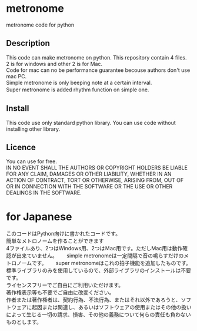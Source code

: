 # metronome
metronome code for python


## Description
This code can make metronome on python.
This repository contain 4 files.  
2 is for windows and other 2 is for Mac.  
Code for mac can no be performance guarantee becouse authors don't use mac PC.  
Simple metronome is only beeping note at a certain interval.  
Super metronome is added rhythm function on simple one.　　

## Install
This code use only standard python library.
You can use code without installing other library.

## Licence
You can use for free.  
IN NO EVENT SHALL THE AUTHORS OR COPYRIGHT HOLDERS BE LIABLE FOR ANY CLAIM, DAMAGES OR OTHER LIABILITY, WHETHER IN AN ACTION OF CONTRACT, TORT OR OTHERWISE, ARISING FROM, OUT OF OR IN CONNECTION WITH THE SOFTWARE OR THE USE OR OTHER DEALINGS IN THE SOFTWARE.
  
# for Japanese

このコードはPython向けに書かれたコードです。  
簡単なメトロノームを作ることができます  
4ファイルあり、2つはWindows用、2つはＭac用です。ただしMac用は動作確認が出来ていません。　　
simple metronomeは一定間隔で音の鳴らすだけのメトロノームです。　　
super metronomeはこれの拍子機能を追加したものです。　　
標準ライブラリのみを使用しているので、外部ライブラリのインストールは不要です。  
ライセンスフリーでご自由にご利用いただけます。  
著作権表示等も不要でご自由に改変ください。  
作者または著作権者は、契約行為、不法行為、またはそれ以外であろうと、ソフトウェアに起因または関連し、あるいはソフトウェアの使用またはその他の扱いによって生じる一切の請求、損害、その他の義務について何らの責任も負わないものとします。 
